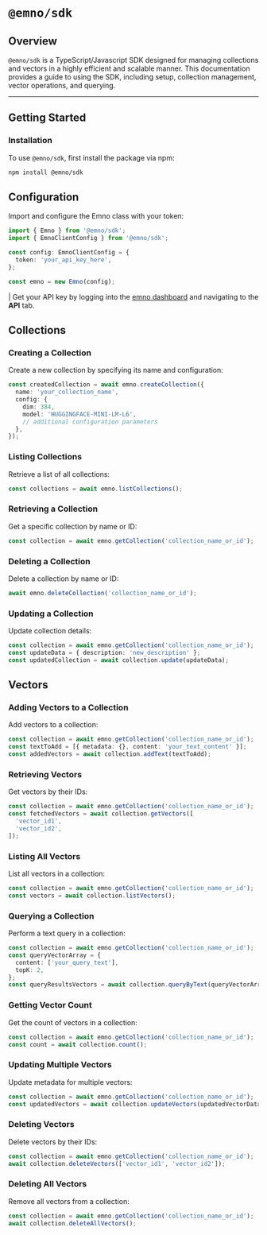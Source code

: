 # `@emno/sdk`

## Overview

`@emno/sdk` is a TypeScript/Javascript SDK designed for managing collections and vectors in a highly efficient and scalable manner. This documentation provides a guide to using the SDK, including setup, collection management, vector operations, and querying.

---

## Getting Started

### Installation

To use `@emno/sdk`, first install the package via npm:

```bash
npm install @emno/sdk
```

## Configuration

Import and configure the Emno class with your token:

```typescript
import { Emno } from '@emno/sdk';
import { EmnoClientConfig } from '@emno/sdk';

const config: EmnoClientConfig = {
  token: 'your_api_key_here',
};

const emno = new Emno(config);
```

| Get your API key by logging into the [emno dashboard](https://emno.io) and navigating to the **API** tab.

## Collections

### Creating a Collection

Create a new collection by specifying its name and configuration:

```typescript
const createdCollection = await emno.createCollection({
  name: 'your_collection_name',
  config: {
    dim: 384,
    model: 'HUGGINGFACE-MINI-LM-L6',
    // additional configuration parameters
  },
});
```

### Listing Collections

Retrieve a list of all collections:

```typescript
const collections = await emno.listCollections();
```

### Retrieving a Collection

Get a specific collection by name or ID:

```typescript
const collection = await emno.getCollection('collection_name_or_id');
```

### Deleting a Collection

Delete a collection by name or ID:

```typescript
await emno.deleteCollection('collection_name_or_id');
```

### Updating a Collection

Update collection details:

```typescript
const collection = await emno.getCollection('collection_name_or_id');
const updateData = { description: 'new_description' };
const updatedCollection = await collection.update(updateData);
```

## Vectors

### Adding Vectors to a Collection

Add vectors to a collection:

```typescript
const collection = await emno.getCollection('collection_name_or_id');
const textToAdd = [{ metadata: {}, content: 'your_text_content' }];
const addedVectors = await collection.addText(textToAdd);
```

### Retrieving Vectors

Get vectors by their IDs:

```typescript
const collection = await emno.getCollection('collection_name_or_id');
const fetchedVectors = await collection.getVectors([
  'vector_id1',
  'vector_id2',
]);
```

### Listing All Vectors

List all vectors in a collection:

```typescript
const collection = await emno.getCollection('collection_name_or_id');
const vectors = await collection.listVectors();
```

### Querying a Collection

Perform a text query in a collection:

```typescript
const collection = await emno.getCollection('collection_name_or_id');
const queryVectorArray = {
  content: ['your_query_text'],
  topK: 2,
};
const queryResultsVectors = await collection.queryByText(queryVectorArray);
```

### Getting Vector Count

Get the count of vectors in a collection:

```typescript
const collection = await emno.getCollection('collection_name_or_id');
const count = await collection.count();
```

### Updating Multiple Vectors

Update metadata for multiple vectors:

```typescript
const collection = await emno.getCollection('collection_name_or_id');
const updatedVectors = await collection.updateVectors(updatedVectorDataList);
```

### Deleting Vectors

Delete vectors by their IDs:

```typescript
const collection = await emno.getCollection('collection_name_or_id');
await collection.deleteVectors(['vector_id1', 'vector_id2']);
```

### Deleting All Vectors

Remove all vectors from a collection:

```typescript
const collection = await emno.getCollection('collection_name_or_id');
await collection.deleteAllVectors();
```
